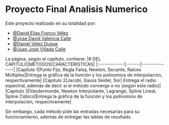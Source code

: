 
# Proyecto Final Analisis Numerico

Este proyecto realizado en su totalidad por:
- [@David Elias Franco Vélez](https://www.github.com/Daavvvvvv)
- [@Jose David Valencia Calle](https://www.github.com/JoseDavid10190307)
- [@Daniel Vélez Duque](https://www.github.com/vlz0)
- [@Juan José Villada Calle](https://www.github.com/jvillada1)

La página, según el capitulo, contiene:
|# DEL CAPITULO|METODOS|CARACTERISTICAS|
|:------------:|-------|---------------|
|Capitulo 1|Punto Fijo, Regla Falsa, Newton, Secante, Raíces Múltiples|Entrega la gráfica de la función y los polinomios de interpolación, respectivamente|
|Capitulo 2|Jacobi, Gauss Seidel, Sor| Entrega el radio espectral, además de decir si el método converge o no (según este radio)|
|Capitulo 3|Vandermonde, Newton Interpolante, Lagrange,  Spline Lineal, Spline Cúbico|Entrega la gráfica de la función y los polinomios de interpolación, respectivamente| 

Sin embargo, cada método pide las entradas necesarias para su funcionamiento, además de entregar las tablas de resultado.
